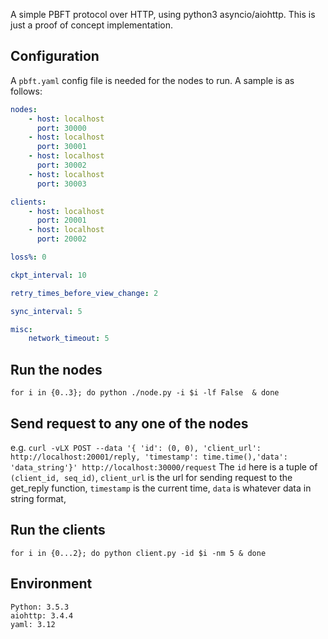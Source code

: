 A simple PBFT protocol over HTTP, using python3 asyncio/aiohttp. This is just a proof of concept implementation.

## Configuration
A `pbft.yaml` config file is needed for the nodes to run. A sample is as follows:
```Yaml
nodes:
    - host: localhost
      port: 30000
    - host: localhost
      port: 30001
    - host: localhost
      port: 30002
    - host: localhost
      port: 30003

clients:
    - host: localhost
      port: 20001
    - host: localhost
      port: 20002

loss%: 0

ckpt_interval: 10

retry_times_before_view_change: 2

sync_interval: 5

misc:
    network_timeout: 5
```

## Run the nodes
`for i in {0..3}; do python ./node.py -i $i -lf False  & done`

## Send request to any one of the nodes
e.g. `curl -vLX POST --data '{ 'id': (0, 0), 'client_url': http://localhost:20001/reply,
    'timestamp': time.time(),'data': 'data_string'}' http://localhost:30000/request`
The `id` here is a tuple of `(client_id, seq_id)`, `client_url` is the url for sending request to the get_reply function,
`timestamp` is the current time, `data` is whatever data in string format, 

## Run the clients
`for i in {0...2}; do python client.py -id $i -nm 5 & done`

## Environment
```
Python: 3.5.3
aiohttp: 3.4.4
yaml: 3.12
```
